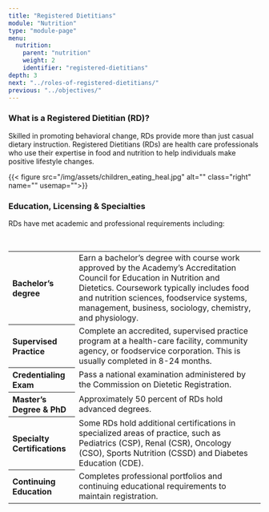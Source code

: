 ```yaml
---
title: "Registered Dietitians"
module: "Nutrition"
type: "module-page"
menu:
  nutrition:
    parent: "nutrition"
    weight: 2
    identifier: "registered-dietitians"
depth: 3
next: "../roles-of-registered-dietitians/"
previous: "../objectives/"
---
```

<div class="pageblock"><h3>What is a Registered Dietitian (RD)?</h3>
<p>Skilled in promoting behavioral change, RDs provide more than just casual dietary instruction. Registered Dietitians (RDs) are health care professionals who use their expertise in food and nutrition to help individuals make positive lifestyle changes.</p>
{{< figure src="/img/assets/children_eating_heal.jpg" alt="" class="right" name="" usemap="">}}</div><div class="pageblock"><h3>Education, Licensing & Specialties</h3><p>RDs have met academic and professional requirements including:</p>
<br style="clear: both;"/>
<table>
<tbody>
<tr>
<th align="left">Bachelor’s degree </th>
<td align="left">Earn a bachelor’s degree with course work approved by the Academy’s Accreditation Council for Education in Nutrition and Dietetics. Coursework typically includes food and nutrition sciences, foodservice systems, management, business, sociology, chemistry, and physiology.</td>
</tr>
<tr>
<th align="left">Supervised Practice </th>
<td align="left">Complete an accredited, supervised practice program at a health-care facility, community agency, or foodservice corporation. This is usually completed in 8-24 months.</td>
</tr>
<tr>
<th align="left">Credentialing Exam </th>
<td align="left">Pass a national examination administered by the Commission on Dietetic Registration.</td>
</tr>
<tr>
<th align="left">Master’s Degree & PhD </th>
<td align="left">Approximately 50 percent of RDs hold advanced degrees.</td>
</tr>
<tr>
<th align="left">Specialty Certifications </th>
<td align="left">Some RDs hold additional certifications in specialized areas of practice, such as Pediatrics (CSP), Renal (CSR), Oncology (CSO), Sports Nutrition (CSSD) and Diabetes Education (CDE).</td>
</tr>
<tr>
<th align="left">Continuing Education </th>
<td align="left">Completes professional portfolios and continuing educational requirements to maintain registration.</td>
</tr>
</tbody>
</table>
</div>